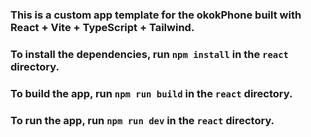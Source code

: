 ### This is a custom app template for the okokPhone built with React + Vite + TypeScript + Tailwind.

### To install the dependencies, run `npm install` in the `react` directory.

### To build the app, run `npm run build` in the `react` directory.

### To run the app, run `npm run dev` in the `react` directory.
